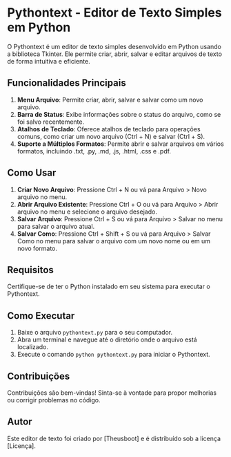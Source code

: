 # Pythontext - Editor de Texto Simples em Python

O Pythontext é um editor de texto simples desenvolvido em Python usando a biblioteca Tkinter. Ele permite criar, abrir, salvar e editar arquivos de texto de forma intuitiva e eficiente.

## Funcionalidades Principais

1. **Menu Arquivo**: Permite criar, abrir, salvar e salvar como um novo arquivo.
2. **Barra de Status**: Exibe informações sobre o status do arquivo, como se foi salvo recentemente.
3. **Atalhos de Teclado**: Oferece atalhos de teclado para operações comuns, como criar um novo arquivo (Ctrl + N) e salvar (Ctrl + S).
4. **Suporte a Múltiplos Formatos**: Permite abrir e salvar arquivos em vários formatos, incluindo .txt, .py, .md, .js, .html, .css e .pdf.

## Como Usar

1. **Criar Novo Arquivo**: Pressione Ctrl + N ou vá para Arquivo > Novo arquivo no menu.
2. **Abrir Arquivo Existente**: Pressione Ctrl + O ou vá para Arquivo > Abrir arquivo no menu e selecione o arquivo desejado.
3. **Salvar Arquivo**: Pressione Ctrl + S ou vá para Arquivo > Salvar no menu para salvar o arquivo atual.
4. **Salvar Como**: Pressione Ctrl + Shift + S ou vá para Arquivo > Salvar Como no menu para salvar o arquivo com um novo nome ou em um novo formato.

## Requisitos

Certifique-se de ter o Python instalado em seu sistema para executar o Pythontext.

## Como Executar

1. Baixe o arquivo `pythontext.py` para o seu computador.
2. Abra um terminal e navegue até o diretório onde o arquivo está localizado.
3. Execute o comando `python pythontext.py` para iniciar o Pythontext.

## Contribuições

Contribuições são bem-vindas! Sinta-se à vontade para propor melhorias ou corrigir problemas no código.

## Autor

Este editor de texto foi criado por [Theusboot] e é distribuído sob a licença [Licença].
